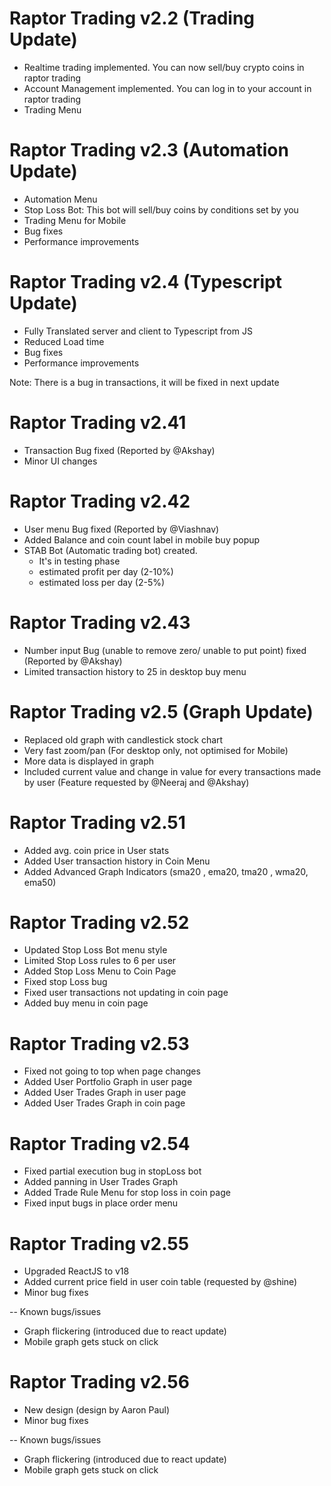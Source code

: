 # Raptor Trading v2.2 (Trading Update)

* Realtime trading implemented.
    You can now sell/buy crypto coins in raptor trading
* Account Management implemented.
    You can log in to your account in raptor trading
* Trading Menu

# Raptor Trading v2.3 (Automation Update)

* Automation Menu 
* Stop Loss Bot: This bot will sell/buy coins by conditions set by you
* Trading Menu for Mobile
* Bug fixes
* Performance improvements


# Raptor Trading v2.4 (Typescript Update)

* Fully Translated server and client to Typescript from JS
* Reduced Load time 
* Bug fixes
* Performance improvements

Note: There is a bug in transactions, it will be fixed in next update

# Raptor Trading v2.41 

* Transaction Bug fixed (Reported by @Akshay)
* Minor UI changes

# Raptor Trading v2.42 

* User menu Bug fixed (Reported by @Viashnav)
* Added Balance and coin count label in mobile buy popup
* STAB Bot (Automatic trading bot) created.
    * It's in testing phase
    * estimated profit per day (2-10%)
    * estimated loss per day (2-5%)

# Raptor Trading v2.43 

* Number input Bug (unable to remove zero/ unable to put point) fixed (Reported by @Akshay)
* Limited transaction history to 25 in desktop buy menu

# Raptor Trading v2.5 (Graph Update) 

* Replaced old graph with candlestick stock chart
* Very fast zoom/pan (For desktop only, not optimised for Mobile)
* More data is displayed in graph
* Included current value and change in value for every transactions made by user (Feature requested
  by @Neeraj and @Akshay)

# Raptor Trading v2.51

* Added avg. coin price in User stats
* Added User transaction history in Coin Menu
* Added Advanced Graph Indicators (sma20 , ema20, tma20 , wma20, ema50)

# Raptor Trading v2.52

* Updated Stop Loss Bot menu style
* Limited Stop Loss rules to 6 per user
* Added Stop Loss Menu to Coin Page
* Fixed stop Loss bug
* Fixed user transactions not updating in coin page
* Added buy menu in coin page

# Raptor Trading v2.53

* Fixed not going to top when page changes
* Added User Portfolio Graph in user page
* Added User Trades Graph in user page
* Added User Trades Graph in coin page

# Raptor Trading v2.54

* Fixed partial execution bug in stopLoss bot
* Added panning in User Trades Graph
* Added Trade Rule Menu for stop loss in coin page
* Fixed input bugs in place order menu


# Raptor Trading v2.55

* Upgraded ReactJS to v18
* Added current price field in user coin table (requested by @shine)
* Minor bug fixes

-- Known bugs/issues
* Graph flickering (introduced due to react update)
* Mobile graph gets stuck on click

# Raptor Trading v2.56

* New design (design by Aaron Paul)
* Minor bug fixes

-- Known bugs/issues
* Graph flickering (introduced due to react update)
* Mobile graph gets stuck on click
